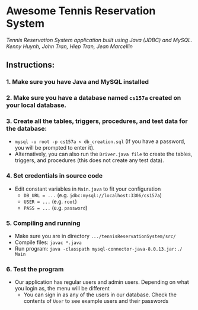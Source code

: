 # Awesome Tennis Reservation System
*Tennis Reservation System application built using Java (JDBC) and MySQL.*
*Kenny Huynh, John Tran, Hiep Tran, Jean Marcellin*
## Instructions:

### 1. Make sure you have Java and MySQL installed
### 2. Make sure you have a database named `cs157a` created on your local database.
### 3. Create all the tables, triggers, procedures, and test data for the database:
- `mysql -u root -p cs157a < db_creation.sql`
(If you have a password, you will be prompted to enter it).
- Alternatively, you can also run the `Driver.java file` to create the tables, triggers, and procedures (this does not create any test data).

### 4. Set credentials in source code
- Edit constant variables in `Main.java` to fit your configuration
    - `DB_URL = ...` (e.g. `jdbc:mysql://localhost:3306/cs157a`)
    - `USER = ...` (e.g. `root`)
    - `PASS = ...` (e.g. `password`)

### 5. Compiling and running
- Make sure you are in directory `.../tennisReservationSystem/src/`
- Compile files: `javac *.java`
- Run program: `java -classpath mysql-connector-java-8.0.13.jar:./ Main`

### 6. Test the program
- Our application has regular users and admin users. Depending on what you login as, the menu will be different
    - You can sign in as any of the users in our database. Check the contents of `User` to see example users and their passwords